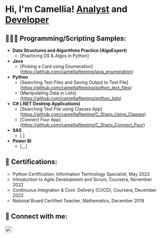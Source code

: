 <h1>Hi, I'm Camellia! <a href="https://www.linkedin.com/in/camellia-fleming/">Analyst</a> and <a href="https://github.com/camelliafleming">Developer</a></h1>

<h2>👩🏾‍💻 Programming/Scripting Samples:</h2> 

- <b>Data Structures and Algorithms Practice (AlgoExpert)</b>
  - [Practicing DS & Algos in Python]<!--(https://github.com/joshmadakor1/Algorithms-Practice)-->
- <b>Java</b>
  - [Picking a Card using Enumeration] (https://github.com/camelliafleming/java_enumeration)
- <b>Python</b>
  - [Searching Text Files and Saving Output to Text File] (https://github.com/camelliafleming/python_text_files)
  - [Manipulating Data in Lists] (https://github.com/camelliafleming/python_lists)
- <b>C# (.NET Desktop Applications)</b>
  - [Searching Text File using Classes App] (https://github.com/camelliafleming/C_Sharp_Using_Classes)
  - [Connect Four App] (https://github.com/camelliafleming/C_Sharp_Connect_Four)
- <b>SAS</b>
  - [  ]
- <b>Power BI</b>
  - [__]


<h2>📄 Certifications:</h2>
<ul style="list-style-type:circle;">
  <li>Python Certification, Information Technology Specialist, May 2022</li>
  <li>Introduction to Agile Development and Scrum, Coursera, November 2022</li>
  <li>Continuous Integration & Cont. Delivery (CI/CD), Coursera, December 2022</li>
  <li>National Board Certified Teacher, Mathematics, December 2019</li>
</ul>


<h2> 🤳 Connect with me:</h2>

[<img align="left" alt="Camellia Fleming | LinkedIn" width="22px" src="https://cdn.jsdelivr.net/npm/simple-icons@v3/icons/linkedin.svg" />][linkedin]

[linkedin]: https://www.linkedin.com/in/camellia-fleming/



<!--
**camelliafleming/camelliafleming** is a ✨ _special_ ✨ repository because its `README.md` (this file) appears on your GitHub profile.

Here are some ideas to get you started:

- 🔭 I’m currently working on ...
- 🌱 I’m currently learning ...
- 👯 I’m looking to collaborate on ...
- 🤔 I’m looking for help with ...
- 💬 Ask me about ...
- 📫 How to reach me: ...
- 😄 Pronouns: ...
- ⚡ Fun fact: ...
-->
